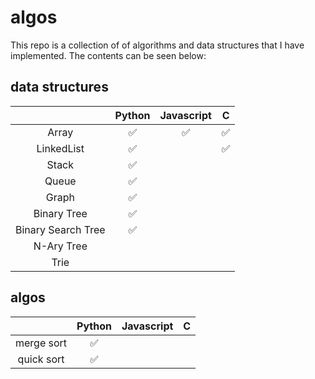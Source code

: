 # algos

This repo is a collection of of algorithms and data structures that I have implemented. The contents can be seen below:

## data structures
|       | Python  | Javascript | C |
| :---: | :-:     | :-:        | :-: |
| Array |✅|✅|✅|
| LinkedList |✅||✅|
| Stack |✅|||
| Queue |✅|||
| Graph |✅|||
| Binary Tree |✅|||
| Binary Search Tree |✅|||
| N-Ary Tree ||||
| Trie ||||


## algos
|       | Python  | Javascript | C |
| :---: | :-:     | :-:        | :-: |
| merge sort |✅|||
| quick sort |✅|||
